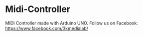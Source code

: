 # Midi-Controller
MIDI Controller made with Arduino UNO. 
Follow us on Facebook: https://www.facebook.com/3kmedialab/
